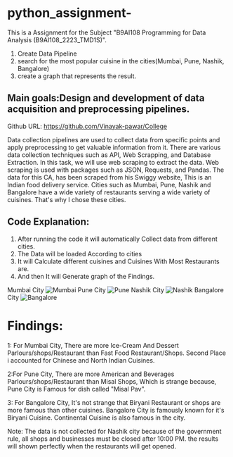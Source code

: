 # python_assignment-
This is a Assignment for the Subject "B9AI108 Programming for Data Analysis (B9AI108_2223_TMD1S)".
1. Create Data Pipeline
2. search for the most popular cuisine in the cities(Mumbai, Pune, Nashik, Bangalore) 
3. create a graph that represents the result.

## Main goals:Design and development of data acquisition and preprocessing pipelines.

Github URL: https://github.com/Vinayak-pawar/College

Data collection pipelines are used to collect data from specific points and apply preprocessing to get valuable information from it. There are various data collection techniques such as API, Web Scrapping, and Database Extraction. In this task, we will use web scraping to extract the data. Web scraping is used with packages such as JSON, Requests, and Pandas.
The data for this CA, has been scraped from his Swiggy website, This is an Indian food delivery service. Cities such as Mumbai, Pune, Nashik and Bangalore have a wide variety of restaurants serving a wide variety of cuisines. That's why I chose these cities.
## Code Explanation:
 1. After running the code it will automatically Collect data from different cities. 
 2. The Data will be loaded According to cities
 3. It will Calculate different cuisines and Cuisines With Most Restaurants are.
 4. And then It will Generate graph of the Findings.

Mumbai City
![Mumbai](https://user-images.githubusercontent.com/91979292/206929591-069dfdf0-65b6-4545-aaf7-3606297c93e0.png)
Pune City
![Pune](https://user-images.githubusercontent.com/91979292/206929599-16d2e81c-768d-4432-9a47-458cde91f2d4.png)
Nashik City
![Nashik](https://user-images.githubusercontent.com/91979292/206929603-579d7bfa-9b10-4a34-84c8-fcb6ee46b884.png)
Bangalore City
![Bangalore](https://user-images.githubusercontent.com/91979292/206929604-b4df4cfb-d965-4ede-b611-d3b57b878cc8.png)


# Findings:


1: For Mumbai City, There are more Ice-Cream And Dessert Parlours/shops/Restaurant than Fast Food Restaurant/Shops. Second Place i accounted for Chinese and North Indian Cuisines.

2:For Pune City, There are more American and Beverages Parlours/shops/Restaurant than Misal Shops, Which is strange because, Pune City is Famous for dish called "Misal Pav".

3: For Bangalore City, It's not strange that Biryani Restaurant or shops are more famous than other cuisines. Bangalore City is famously known for it's Biryani Cuisine. Continental Cuisine is also famous in the city.  

Note: The data is not collected for Nashik city because of the government rule, all shops and businesses must be closed after 10:00 PM. the results will shown perfectly when the restaurants will get opened.  
